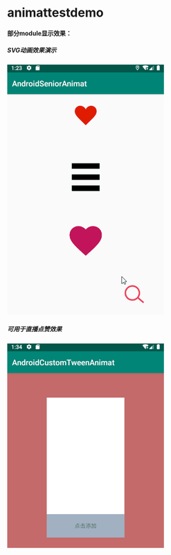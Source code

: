 # animattestdemo

#### 部分module显示效果：

##### SVG动画效果演示
<img src="https://github.com/BodhiSun/AnimatTestDemo/blob/master/demonstration/senior-animat.gif" />

##### 可用于直播点赞效果
<img src="https://github.com/BodhiSun/AnimatTestDemo/blob/master/demonstration/tween-animat.gif" />
